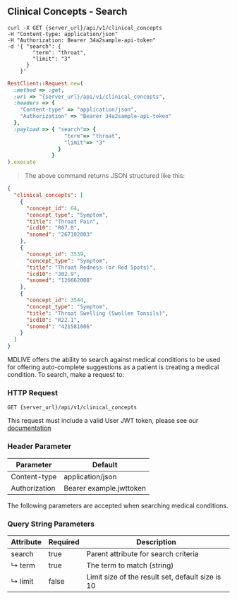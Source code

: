 ## Clinical Concepts - Search

```shell
curl -X GET {server_url}/api/v1/clinical_concepts
-H "Content-type: application/json"
-H "Authorization: Bearer 34a2sample-api-token"
-d '{ "search": {
        "term": "throat",
        "limit": "3"
      }
    }'
```

```ruby
RestClient::Request.new(
  :method => :get,
  :url => "{server_url}/api/v1/clinical_concepts",
  :headers => {
    "Content-type" => "application/json",
    "Authorization" => "Bearer 34a2sample-api-token"
  },
  :payload => { "search"=> {
                  "term"=> "throat",
                  "limit"=> "3"
                }
              }
).execute
```

> The above command returns JSON structured like this:

```json
{
  "clinical_concepts": [
    {
      "concept_id": 64,
      "concept_type": "Symptom",
      "title": "Throat Pain",
      "icd10": "R07.0",
      "snomed": "267102003"
    },
    {
      "concept_id": 3539,
      "concept_type": "Symptom",
      "title": "Throat Redness (or Red Spots)",
      "icd10": "J02.9",
      "snomed": "126662008"
    },
    {
      "concept_id": 3544,
      "concept_type": "Symptom",
      "title": "Throat Swelling (Swollen Tonsils)",
      "icd10": "R22.1",
      "snomed": "421581006"
    }
  ]
}
```
MDLIVE offers the ability to search against medical conditions to be used for offering auto-complete suggestions as a patient is creating a medical condition.
To search, make a request to:

### HTTP Request

`GET {server_url}/api/v1/clinical_concepts`

This request must include a valid User JWT token, please see our [documentation](#user-tokens)

### Header Parameter

Parameter | Default
--------- | -------
Content-type | application/json
Authorization| Bearer example.jwttoken

The following parameters are accepted when searching medical conditions.

### Query String Parameters

Attribute    | Required | Description
-------------|----------|------------
search       | true     | Parent attribute for search criteria
↳&nbsp;term  | true     | The term to match (string)
↳&nbsp;limit | false    | Limit size of the result set, default size is 10
